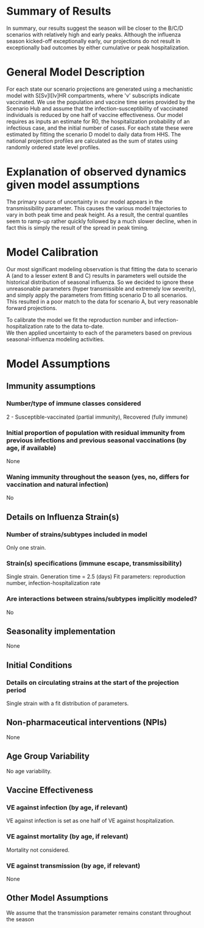 # Summary of Results
In summary, our results suggest the season will be closer to the B/C/D scenarios with relatively high and early peaks. 
Although the influenza season kicked-off exceptionally early, our projections do not result in exceptionally bad 
outcomes by either cumulative or peak hospitalization.

# General Model Description
For each state our scenario projections are generated using a mechanistic model with S[Sv]I[Iv]HR compartments, 
where 'v' subscripts indicate vaccinated. We use the population and vaccine time series provided by the Scenario Hub 
and assume that the infection-susceptibility of vaccinated individuals is reduced by one half of vaccine effectiveness. 
Our model requires as inputs an estimate for R0, the hospitalization probability of an infectious case, and the initial 
number of cases.  For each state these were estimated by fitting the scenario D model to daily data from HHS. The 
national projection profiles are calculated as the sum of states using randomly ordered state level profiles.

# Explanation of observed dynamics given model assumptions
The primary source of uncertainty in our model appears in the transmissibility parameter.  This causes the various
model trajectories to vary in both peak time and peak height.  As a result, the central quantiles seem to ramp-up
rather quickly followed by a much slower decline, when in fact this is simply the result of the spread in peak
timing.

# Model Calibration
Our most significant modeling observation is that fitting the data to scenario A (and to a lesser extent B and C) 
results in parameters well outside the historical distribution of seasonal influenza.  So we decided to ignore these 
unreasonable parameters (hyper transmissible and extremely low severity), and simply apply the parameters from fitting 
scenario D to all scenarios.  This resulted in a poor match to the data for scenario A, but very reasonable forward 
projections.  

To calibrate the model we fit the reproduction number and infection-hospitalization rate to the data to-date.  
We then applied uncertainty to each of the parameters based on previous seasonal-influenza modeling activities.

# Model Assumptions
## Immunity assumptions
### Number/type of immune classes considered
2 - Susceptible-vaccinated (partial immunity), Recovered (fully immune)

### Initial proportion of population with residual immunity from previous infections and previous seasonal vaccinations (by age, if available)
None

### Waning immunity throughout the season (yes, no, differs for vaccination and natural infection)
No

## Details on Influenza Strain(s)
### Number of strains/subtypes included in model
Only one strain.

### Strain(s) specifications (immune escape, transmissibility)
Single strain. 
Generation time = 2.5 (days)
Fit parameters: reproduction number, infection-hospitalization rate

### Are interactions between strains/subtypes implicitly modeled?
No

## Seasonality implementation
None

## Initial Conditions
### Details on circulating strains at the start of the projection period
Single strain with a fit distribution of parameters.

## Non-pharmaceutical interventions (NPIs)
None

## Age Group Variability
No age variability.

## Vaccine Effectiveness
### VE against infection (by age, if relevant)
VE against infection is set as one half of VE against hospitalization.

### VE against mortality (by age, if relevant)
Mortality not considered.

### VE against transmission (by age, if relevant)
None

## Other Model Assumptions
We assume that the transmission parameter remains constant throughout the season


